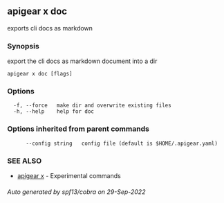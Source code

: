 ## apigear x doc

exports cli docs as markdown

### Synopsis

export the cli docs as markdown document into a dir

```
apigear x doc [flags]
```

### Options

```
  -f, --force   make dir and overwrite existing files
  -h, --help    help for doc
```

### Options inherited from parent commands

```
      --config string   config file (default is $HOME/.apigear.yaml)
```

### SEE ALSO

* [apigear x](apigear_x.md)	 - Experimental commands

###### Auto generated by spf13/cobra on 29-Sep-2022
